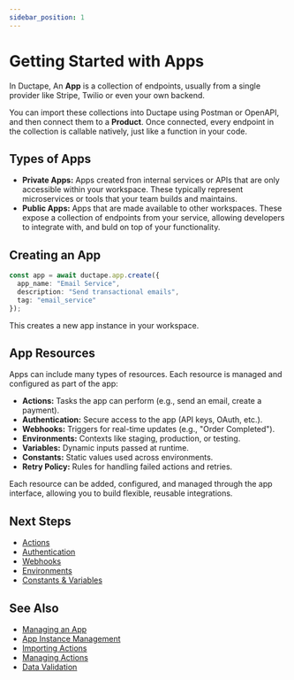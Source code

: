 ```yaml
---
sidebar_position: 1
---
```


# Getting Started with Apps

In Ductape, An **App** is a collection of endpoints, usually from a single provider like Stripe, Twilio or even your own backend. 

You can import these collections into Ductape using Postman or OpenAPI, and then connect them to a **Product**. Once connected, every endpoint in the collection is callable natively, just like a function in your code. 

## Types of Apps

- **Private Apps:** Apps created fron internal services or APIs that are only accessible within your workspace. These typically represent microservices or tools that your team builds and maintains. 
- **Public Apps:** Apps that are made available to other workspaces. These expose a collection of endpoints from your service, allowing developers to integrate with, and buld on top of your functionality. 

## Creating an App

```ts
const app = await ductape.app.create({
  app_name: "Email Service",
  description: "Send transactional emails",
  tag: "email_service"
});
```

This creates a new app instance in your workspace.

## App Resources

Apps can include many types of resources. Each resource is managed and configured as part of the app:

- **Actions:** Tasks the app can perform (e.g., send an email, create a payment).
- **Authentication:** Secure access to the app (API keys, OAuth, etc.).
- **Webhooks:** Triggers for real-time updates (e.g., "Order Completed").
- **Environments:** Contexts like staging, production, or testing.
- **Variables:** Dynamic inputs passed at runtime.
- **Constants:** Static values used across environments.
- **Retry Policy:** Rules for handling failed actions and retries.

Each resource can be added, configured, and managed through the app interface, allowing you to build flexible, reusable integrations.

## Next Steps

- [Actions](./update-action)
- [Authentication](./authentication.md)
- [Webhooks](./webhooks/)
- [Environments](./environments.md)
- [Constants & Variables](./constants-variables.md)

## See Also

* [Managing an App](./create-app.md)
* [App Instance Management](./app-instance.md)
* [Importing Actions](./import-actions.md)
* [Managing Actions](./update-action.md)
* [Data Validation](./update-validation.md)

